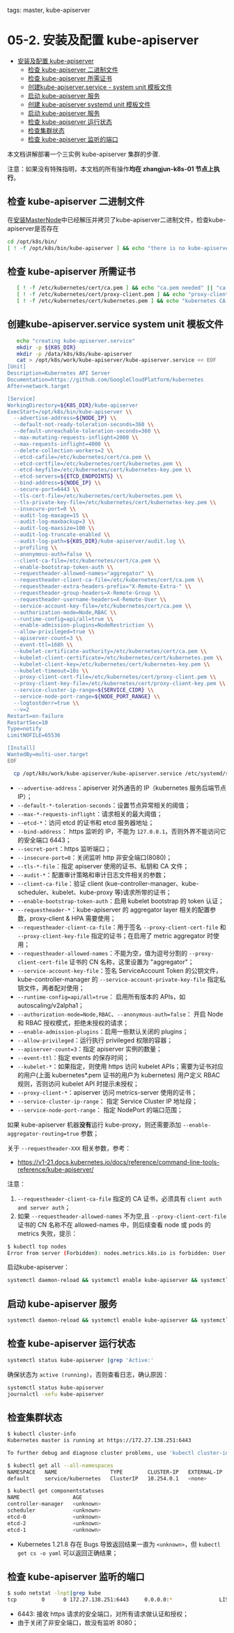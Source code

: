 tags: master, kube-apiserver

# 05-2. 安装及配置 kube-apiserver

<!-- TOC -->

- [安装及配置 kube-apiserver](#安装及配置-kube-apiserver)
    - [检查 kube-apiserver 二进制文件](#检查-kube-apiserver-二进制文件)
    - [检查 kube-apiserver 所需证书](#检查-kube-apiserver-所需证书)
    - [创建kube-apiserver.service - system unit 模板文件](#创建kube-apiserver.service-system-unit-模板文件)
    - [启动 kube-apiserver 服务](#启动-kube-apiserver-服务)
    - [创建 kube-apiserver systemd unit 模板文件](#创建-kube-apiserver-systemd-unit-模板文件)
    - [启动 kube-apiserver 服务](#启动-kube-apiserver-服务)
    - [检查 kube-apiserver 运行状态](#检查-kube-apiserver-运行状态)
    - [检查集群状态](#检查集群状态)
    - [检查 kube-apiserver 监听的端口](#检查-kube-apiserver-监听的端口)

<!-- /TOC -->

本文档讲解部署一个三实例 kube-apiserver 集群的步骤.

注意：如果没有特殊指明，本文档的所有操作**均在 zhangjun-k8s-01 节点上执行**。

## 检查 kube-apiserver 二进制文件

在[安装MasterNode](#安装MasterNode)中已经解压并拷贝了kube-apiserver二进制文件，检查kube-apiserver是否存在
``` bash
cd /opt/k8s/bin/
[ ! -f /opt/k8s/bin/kube-apiserver ] && echo "there is no kube-apiserver binary in /opt/k8s/bin/" || "kube-apiserver binary exists in /opt/k8s/bin/"
```

## 检查 kube-apiserver 所需证书

``` bash
   [ ! -f /etc/kubernetes/cert/ca.pem ] && echo "ca.pem needed" || "ca.pem exists"
   [ ! -f /etc/kubernetes/cert/proxy-client.pem ] && echo "proxy-client.pem needed" || "proxy-client.pem exists"
   [ ! -f /etc/kubernetes/cert/kubernetes.pem ] && echo "kubernetes CA needed" || "kubernetes.pem exists"
```

## 创建kube-apiserver.service system unit 模板文件

``` bash
   echo "creating kube-apiserver.service"
   mkdir -p ${K8S_DIR}
   mkdir -p /data/k8s/k8s/kube-apiserver
   cat > /opt/k8s/work/kube-apiserver/kube-apiserver.service << EOF
[Unit]
Description=Kubernetes API Server
Documentation=https://github.com/GoogleCloudPlatform/kubernetes
After=network.target

[Service]
WorkingDirectory=${K8S_DIR}/kube-apiserver
ExecStart=/opt/k8s/bin/kube-apiserver \\
  --advertise-address=${NODE_IP} \\
  --default-not-ready-toleration-seconds=360 \\
  --default-unreachable-toleration-seconds=360 \\
  --max-mutating-requests-inflight=2000 \\
  --max-requests-inflight=4000 \\
  --delete-collection-workers=2 \\
  --etcd-cafile=/etc/kubernetes/cert/ca.pem \\
  --etcd-certfile=/etc/kubernetes/cert/kubernetes.pem \\
  --etcd-keyfile=/etc/kubernetes/cert/kubernetes-key.pem \\
  --etcd-servers=${ETCD_ENDPOINTS} \\
  --bind-address=${NODE_IP} \\
  --secure-port=6443 \\
  --tls-cert-file=/etc/kubernetes/cert/kubernetes.pem \\
  --tls-private-key-file=/etc/kubernetes/cert/kubernetes-key.pem \\
  --insecure-port=0 \\
  --audit-log-maxage=15 \\
  --audit-log-maxbackup=3 \\
  --audit-log-maxsize=100 \\
  --audit-log-truncate-enabled \\
  --audit-log-path=${K8S_DIR}/kube-apiserver/audit.log \\
  --profiling \\
  --anonymous-auth=false \\
  --client-ca-file=/etc/kubernetes/cert/ca.pem \\
  --enable-bootstrap-token-auth \\
  --requestheader-allowed-names="aggregator" \\
  --requestheader-client-ca-file=/etc/kubernetes/cert/ca.pem \\
  --requestheader-extra-headers-prefix="X-Remote-Extra-" \\
  --requestheader-group-headers=X-Remote-Group \\
  --requestheader-username-headers=X-Remote-User \\
  --service-account-key-file=/etc/kubernetes/cert/ca.pem \\
  --authorization-mode=Node,RBAC \\
  --runtime-config=api/all=true \\
  --enable-admission-plugins=NodeRestriction \\
  --allow-privileged=true \\
  --apiserver-count=3 \\
  --event-ttl=168h \\
  --kubelet-certificate-authority=/etc/kubernetes/cert/ca.pem \\
  --kubelet-client-certificate=/etc/kubernetes/cert/kubernetes.pem \\
  --kubelet-client-key=/etc/kubernetes/cert/kubernetes-key.pem \\
  --kubelet-timeout=10s \\
  --proxy-client-cert-file=/etc/kubernetes/cert/proxy-client.pem \\
  --proxy-client-key-file=/etc/kubernetes/cert/proxy-client-key.pem \\
  --service-cluster-ip-range=${SERVICE_CIDR} \\
  --service-node-port-range=${NODE_PORT_RANGE} \\
  --logtostderr=true \\
  --v=2
Restart=on-failure
RestartSec=10
Type=notify
LimitNOFILE=65536

[Install]
WantedBy=multi-user.target
EOF

  cp /opt/k8s/work/kube-apiserver/kube-apiserver.service /etc/systemd/system/kube-apiserver.service
```

+ `--advertise-address`：apiserver 对外通告的 IP（kubernetes 服务后端节点 IP）；
+ `--default-*-toleration-seconds`：设置节点异常相关的阈值；
+ `--max-*-requests-inflight`：请求相关的最大阈值；
+ `--etcd-*`：访问 etcd 的证书和 etcd 服务器地址；
+ `--bind-address`： https 监听的 IP，不能为 `127.0.0.1`，否则外界不能访问它的安全端口 6443；
+ `--secret-port`：https 监听端口；
+ `--insecure-port=0`：关闭监听 http 非安全端口(8080)；
+ `--tls-*-file`：指定 apiserver 使用的证书、私钥和 CA 文件；
+ `--audit-*`：配置审计策略和审计日志文件相关的参数；
+ `--client-ca-file`：验证 client (kue-controller-manager、kube-scheduler、kubelet、kube-proxy 等)请求所带的证书；
+ `--enable-bootstrap-token-auth`：启用 kubelet bootstrap 的 token 认证；
+ `--requestheader-*`：kube-apiserver 的 aggregator layer 相关的配置参数，proxy-client & HPA 需要使用；
+ `--requestheader-client-ca-file`：用于签名 `--proxy-client-cert-file` 和 `--proxy-client-key-file` 指定的证书；在启用了 metric aggregator 时使用；
+ `--requestheader-allowed-names`：不能为空，值为逗号分割的 `--proxy-client-cert-file` 证书的 CN 名称，这里设置为 "aggregator"；
+ `--service-account-key-file`：签名 ServiceAccount Token 的公钥文件，kube-controller-manager 的 `--service-account-private-key-file` 指定私钥文件，两者配对使用；
+ `--runtime-config=api/all=true`： 启用所有版本的 APIs，如 autoscaling/v2alpha1；
+ `--authorization-mode=Node,RBAC`、`--anonymous-auth=false`： 开启 Node 和 RBAC 授权模式，拒绝未授权的请求；
+ `--enable-admission-plugins`：启用一些默认关闭的 plugins；
+ `--allow-privileged`：运行执行 privileged 权限的容器；
+ `--apiserver-count=3`：指定 apiserver 实例的数量；
+ `--event-ttl`：指定 events 的保存时间；
+ `--kubelet-*`：如果指定，则使用 https 访问 kubelet APIs；需要为证书对应的用户(上面 kubernetes*.pem 证书的用户为 kubernetes) 用户定义 RBAC 规则，否则访问 kubelet API 时提示未授权；
+ `--proxy-client-*`：apiserver 访问 metrics-server 使用的证书；
+ `--service-cluster-ip-range`： 指定 Service Cluster IP 地址段；
+ `--service-node-port-range`： 指定 NodePort 的端口范围；

如果 kube-apiserver 机器**没有**运行 kube-proxy，则还需要添加 `--enable-aggregator-routing=true` 参数；

关于 `--requestheader-XXX` 相关参数，参考：

+ https://v1-21.docs.kubernetes.io/docs/reference/command-line-tools-reference/kube-apiserver/

注意：
1. `--requestheader-client-ca-file` 指定的 CA 证书，必须具有 `client auth and server auth`；
2. 如果 `--requestheader-allowed-names` 不为空,且 `--proxy-client-cert-file` 证书的 CN 名称不在 allowed-names 中，则后续查看 node 或 pods 的 metrics 失败，提示：
  ``` bash
  $ kubectl top nodes
  Error from server (Forbidden): nodes.metrics.k8s.io is forbidden: User "aggregator" cannot list resource "nodes" in API group "metrics.k8s.io" at the cluster scope
  ```

启动kube-apiserver：

``` bash
systemctl daemon-reload && systemctl enable kube-apiserver && systemctl restart kube-apiserver
```

## 启动 kube-apiserver 服务

``` bash
systemctl daemon-reload && systemctl enable kube-apiserver && systemctl restart kube-apiserver
```

## 检查 kube-apiserver 运行状态

``` bash
systemctl status kube-apiserver |grep 'Active:'
```

确保状态为 `active (running)`，否则查看日志，确认原因：

``` bash
systemctl status kube-apiserver
journalctl -xefu kube-apiserver
```

## 检查集群状态

``` bash
$ kubectl cluster-info
Kubernetes master is running at https://172.27.138.251:6443

To further debug and diagnose cluster problems, use 'kubectl cluster-info dump'.

$ kubectl get all --all-namespaces
NAMESPACE   NAME                 TYPE        CLUSTER-IP   EXTERNAL-IP   PORT(S)   AGE
default     service/kubernetes   ClusterIP   10.254.0.1   <none>        443/TCP   3m53s

$ kubectl get componentstatuses
NAME                 AGE
controller-manager   <unknown>
scheduler            <unknown>
etcd-0               <unknown>
etcd-2               <unknown>
etcd-1               <unknown>
```
+ Kubernetes 1.21.8 存在 Bugs 导致返回结果一直为 `<unknown>`，但 `kubectl get cs -o yaml` 可以返回正确结果；

## 检查 kube-apiserver 监听的端口

``` bash
$ sudo netstat -lnpt|grep kube
tcp        0      0 172.27.138.251:6443     0.0.0.0:*               LISTEN      101442/kube-apiserv
```
+ 6443: 接收 https 请求的安全端口，对所有请求做认证和授权；
+ 由于关闭了非安全端口，故没有监听 8080；